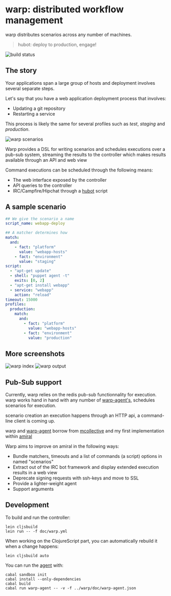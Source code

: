 warp: distributed workflow management
=====================================

warp distributes scenarios across any number of machines.

> hubot: deploy to production, engage!

![build status](https://travis-ci.org/pyr/warp.svg)

## The story

Your applications span a large group of hosts and deployment
involves several separate steps.

Let's say that you have a web application deployment process
that involves:

- Updating a git repository
- Restarting a service

This process is likely the same for several profiles such as
*test*, *staging* and *production*.

![warp scenarios](http://i.imgur.com/6svdQH9.png)

Warp provides a DSL for writing scenarios and schedules
executions over a pub-sub system, streaming the results
to the controller which makes results available through
an API and web view

Command executions can be scheduled through the following means:

- The web interface exposed by the controller
- API queries to the controller
- IRC/Campfire/Hipchat through a [hubot](http://hubot.github.io) script

## A sample scenario

```yaml
## We give the scenario a name
script_name: webapp-deploy

## A matcher determines how 
match:
  and:
    - fact: "platform"
      value: "webapp-hosts"
    - fact: "environment"
      value: "staging"
script:
  - "apt-get update"
  - shell: "puppet agent -t"
    exits: [0, 2]
  - "apt-get install webapp"
  - service: "webapp"
    action: "reload"
timeout: 15000
profiles:
  production:
    match:
      and:
        - fact: "platform"
          value: "webapp-hosts"
        - fact: "environment"
          value: "production"
```

## More screenshots

![warp index](http://i.imgur.com/qawWTTX.png)
![warp output](http://i.imgur.com/sYVRCHf.png)

## Pub-Sub support

Currently, warp relies on the redis pub-sub functionnality
for execution. 
warp works hand in hand with any number of
[warp-agent's](https://github.com/pyr/warp-agent), schedules
scenarios for execution.

scenario creation an execution happens through an HTTP api,
a command-line client is coming up.

warp and [warp-agent](https://github.com/pyr/warp-agent) borrow
from [mcollective](http://puppetlabs.com/mcollective) and my first
implementation within [amiral](https://github.com/pyr/amiral)

Warp aims to improve on amiral in the following ways:

- Bundle matchers, timeouts and a list of commands (a script) options
  in named "scenarios"
- Extract out of the IRC bot framework and display extended execution
  results in a web view
- Deprecate signing requests with ssh-keys and move to SSL
- Provide a lighter-weight agent
- Support arguments

## Development

To build and run the controller:

    lein cljsbuild
    lein run -- -f doc/warp.yml

When working on the ClojureScript part, you can automatically rebuild
it when a change happens:

    lein cljsbuild auto

You can run the [agent](https://github.com/pyr/warp-agent) with:

    cabal sandbox init
    cabal install --only-dependencies
    cabal build
    cabal run warp-agent -- -v -f ../warp/doc/warp-agent.json
